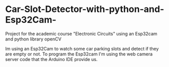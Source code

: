 # Car-Slot-Detector-with-python-and-Esp32Cam-
Project for the academic course "Electronic Circuits" using an Esp32cam and python library openCV

Im using an Esp32Cam to watch some car parking slots and detect if they are empty or not.
To program the Esp32cam I'm using the web camera server code that the Arduino IDE provide us.

